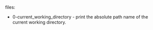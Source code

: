 files:
* 0-current_working_directory - print the absolute path name of the current working directory.
